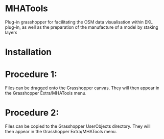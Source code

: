 # MHATools
Plug-in grasshopper for facilitating the OSM data visualisation within EKL plug-in, as well as the preparation of the manufacture of a model by staking layers

# Installation
# Procedure 1: 
Files can be dragged onto the Grasshopper canvas. They will then appear in the Grasshopper Extra/MHATools menu.

# Procedure 2: 
Files can be copied to the Grasshopper UserObjects directory. They will then appear in the Grasshopper Extra/MHATools menu. 
